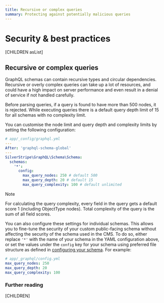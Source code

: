 ```yaml
---
title: Recursive or complex queries
summary: Protecting against potentially malicious queries
---
```


# Security & best practices

[CHILDREN asList]

## Recursive or complex queries

GraphQL schemas can contain recursive types and circular dependencies. Recursive or overly complex queries can take up a lot of resources,
and could have a high impact on server performance and even result in a denial of service if not handled carefully.

Before parsing queries, if a query is found to have more than 500 nodes, it is rejected. While executing queries there is a default query depth limit of 15 for all schemas with no complexity limit.

You can customise the node limit and query depth and complexity limits by setting the following configuration:

```yml
# app/_config/graphql.yml
---
After: 'graphql-schema-global'
---
SilverStripe\GraphQL\Schema\Schema:
  schemas:
    '*':
      config:
        max_query_nodes: 250 # default 500
        max_query_depth: 20 # default 15
        max_query_complexity: 100 # default unlimited
```

> [!NOTE]
> For calculating the query complexity, every field in the query gets a default score 1 (including ObjectType nodes). Total complexity of the query is the sum of all field scores.

You can also configure these settings for individual schemas. This allows you to fine-tune the security of your custom public-facing schema without affecting the security of the schema used in the CMS. To do so, either replace `'*'` with the name of your schema in the YAML configuration above, or set the values under the `config` key for your schema using preferred file structure as defined in [configuring your schema](../getting_started/configuring_your_schema/). For example:

```yml
# app/_graphql/config.yml
max_query_nodes: 250
max_query_depth: 20
max_query_complexity: 100
```

### Further reading

[CHILDREN]
